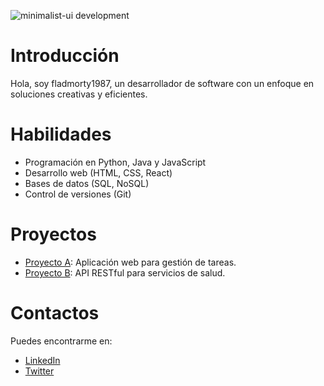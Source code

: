 ![minimalist-ui development](https://media3.giphy.com/media/v1.Y2lkPTdiYzJhNDkwM2RnNDZzc2JudHFpb20xdHp6b2g5Y3FzYnJreDRpNzN1ODF0enBiaiZlcD12MV9naWZzX3NlYXJjaCZjdD1n/KKpPRW1OrMNgI/giphy.gif)

# Introducción
Hola, soy fladmorty1987, un desarrollador de software con un enfoque en soluciones creativas y eficientes.

# Habilidades
- Programación en Python, Java y JavaScript
- Desarrollo web (HTML, CSS, React)
- Bases de datos (SQL, NoSQL)
- Control de versiones (Git)

# Proyectos
- [Proyecto A](https://github.com/fladmorty1987/proyecto-a): Aplicación web para gestión de tareas.
- [Proyecto B](https://github.com/fladmorty1987/proyecto-b): API RESTful para servicios de salud.

# Contactos
Puedes encontrarme en:
- [LinkedIn](https://www.linkedin.com/in/fladmorty1987)
- [Twitter](https://twitter.com/fladmorty1987)
